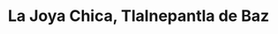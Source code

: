 ---
title: La Joya Chica, Tlalnepantla de Baz
url: /la-joya-chica-tlalnepantla-de-baz/
latitude: 19.548
longitude: -99.22
---